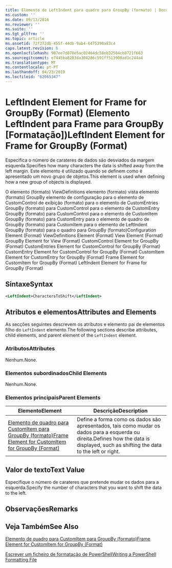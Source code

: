 ```yaml
---
title: Elemento de LeftIndent para quadro para GroupBy (formato) | Documentos da Microsoft
ms.custom: ''
ms.date: 09/13/2016
ms.reviewer: ''
ms.suite: ''
ms.tgt_pltfrm: ''
ms.topic: article
ms.assetid: 72f272db-455f-44db-9ab4-6475390a83c4
caps.latest.revision: 6
ms.openlocfilehash: 907ee7d070e5ac02464dc58eb32504cb0721f663
ms.sourcegitcommit: e7445ba8203da304286c591ff513900ad1c244a4
ms.translationtype: MT
ms.contentlocale: pt-PT
ms.lasthandoff: 04/23/2019
ms.locfileid: "62065347"
---
```

# <a name="leftindent-element-for-frame-for-groupby-format"></a><span data-ttu-id="30051-102">LeftIndent Element for Frame for GroupBy (Format) (Elemento LeftIndent para Frame para GroupBy [Formatação])</span><span class="sxs-lookup"><span data-stu-id="30051-102">LeftIndent Element for Frame for GroupBy (Format)</span></span>

<span data-ttu-id="30051-103">Especifica o número de carateres de dados são desviados da margem esquerda.</span><span class="sxs-lookup"><span data-stu-id="30051-103">Specifies how many characters the data is shifted away from the left margin.</span></span> <span data-ttu-id="30051-104">Este elemento é utilizado quando se definem como é apresentado um novo grupo de objetos.</span><span class="sxs-lookup"><span data-stu-id="30051-104">This element is used when defining how a new group of objects is displayed.</span></span>

<span data-ttu-id="30051-105">O elemento (formato) ViewDefinitions elemento (formato) vista elemento (formato) GroupBy elemento de configuração para o elemento de CustomControl de exibição (formato) para o elemento de CustomEntries GroupBy (formato) para CustomControl para o elemento de CustomEntry GroupBy (formato) para CustomControl para o elemento de CustomItem GroupBy (formato) para CustomEntry para o elemento de quadro de GroupBy (formato) para CustomItem para o elemento de LeftIndent GroupBy (formato) para o quadro para GroupBy (formato)</span><span class="sxs-lookup"><span data-stu-id="30051-105">Configuration Element (Format) ViewDefinitions Element (Format) View Element (Format) GroupBy Element for View (Format) CustomControl Element for GroupBy (Format) CustomEntries Element for CustomControl for GroupBy (Format) CustomEntry Element for CustomControl for GroupBy (Format) CustomItem Element for CustomEntry for GroupBy (Format) Frame Element for CustomItem for GroupBy (Format) LeftIndent Element for Frame for GroupBy (Format)</span></span>

## <a name="syntax"></a><span data-ttu-id="30051-106">Sintaxe</span><span class="sxs-lookup"><span data-stu-id="30051-106">Syntax</span></span>

```xml
<LeftIndent>CharactersToShift</LeftIndent>
```

## <a name="attributes-and-elements"></a><span data-ttu-id="30051-107">Atributos e elementos</span><span class="sxs-lookup"><span data-stu-id="30051-107">Attributes and Elements</span></span>

<span data-ttu-id="30051-108">As secções seguintes descrevem os atributos e elemento pai de elementos filho do `LeftIndent` elemento.</span><span class="sxs-lookup"><span data-stu-id="30051-108">The following sections describe attributes, child elements, and parent element of the `LeftIndent` element.</span></span>

### <a name="attributes"></a><span data-ttu-id="30051-109">Atributos</span><span class="sxs-lookup"><span data-stu-id="30051-109">Attributes</span></span>

<span data-ttu-id="30051-110">Nenhum.</span><span class="sxs-lookup"><span data-stu-id="30051-110">None.</span></span>

### <a name="child-elements"></a><span data-ttu-id="30051-111">Elementos subordinados</span><span class="sxs-lookup"><span data-stu-id="30051-111">Child Elements</span></span>

<span data-ttu-id="30051-112">Nenhum.</span><span class="sxs-lookup"><span data-stu-id="30051-112">None.</span></span>

### <a name="parent-elements"></a><span data-ttu-id="30051-113">Elementos principais</span><span class="sxs-lookup"><span data-stu-id="30051-113">Parent Elements</span></span>

|<span data-ttu-id="30051-114">Elemento</span><span class="sxs-lookup"><span data-stu-id="30051-114">Element</span></span>|<span data-ttu-id="30051-115">Descrição</span><span class="sxs-lookup"><span data-stu-id="30051-115">Description</span></span>|
|-------------|-----------------|
|[<span data-ttu-id="30051-116">Elemento de quadro para CustomItem para GroupBy (formato)</span><span class="sxs-lookup"><span data-stu-id="30051-116">Frame Element for CustomItem for GroupBy (Format)</span></span>](./frame-element-for-customitem-for-groupby-format.md)|<span data-ttu-id="30051-117">Define a forma como os dados são apresentados, tais como mudar os dados para a esquerda ou direita.</span><span class="sxs-lookup"><span data-stu-id="30051-117">Defines how the data is displayed, such as shifting the data to the left or right.</span></span>|

## <a name="text-value"></a><span data-ttu-id="30051-118">Valor de texto</span><span class="sxs-lookup"><span data-stu-id="30051-118">Text Value</span></span>

<span data-ttu-id="30051-119">Especifique o número de carateres que pretende mudar os dados para a esquerda.</span><span class="sxs-lookup"><span data-stu-id="30051-119">Specify the number of characters that you want to shift the data to the left.</span></span>

## <a name="remarks"></a><span data-ttu-id="30051-120">Observações</span><span class="sxs-lookup"><span data-stu-id="30051-120">Remarks</span></span>

## <a name="see-also"></a><span data-ttu-id="30051-121">Veja Também</span><span class="sxs-lookup"><span data-stu-id="30051-121">See Also</span></span>

[<span data-ttu-id="30051-122">Elemento de quadro para CustomItem para GroupBy (formato)</span><span class="sxs-lookup"><span data-stu-id="30051-122">Frame Element for CustomItem for GroupBy (Format)</span></span>](./frame-element-for-customitem-for-groupby-format.md)

[<span data-ttu-id="30051-123">Escrever um ficheiro de formatação de PowerShell</span><span class="sxs-lookup"><span data-stu-id="30051-123">Writing a PowerShell Formatting File</span></span>](./writing-a-powershell-formatting-file.md)
